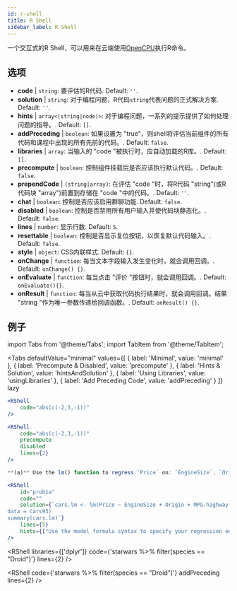 ```yaml
---
id: r-shell
title: R Shell
sidebar_label: R Shell
---
```


一个交互式的R Shell，可以用来在云端使用[OpenCPU](https://www.opencpu.org/)执行R命令。

## 选项

* __code__ | `string`: 要评估的R代码. Default: `''`.
* __solution__ | `string`: 对于编程问题，R代码`string`代表问题的正式解决方案. Default: `''`.
* __hints__ | `array<(string|node)>`: 对于编程问题，一系列的提示提供了如何处理问题的指导。. Default: `[]`.
* __addPreceding__ | `boolean`: 如果设置为 "true"，则shell将评估当前组件的所有代码和课程中出现的所有先前的代码。. Default: `false`.
* __libraries__ | `array`: 当输入的 "code "被执行时，应自动加载的R库。. Default: `[]`.
* __precompute__ | `boolean`: 控制组件挂载后是否应该执行默认代码。. Default: `false`.
* __prependCode__ | `(string|array)`: 在评估 "code "时，将R代码 "string"(或R代码块 "array")前置到存储在 "code "中的代码。. Default: `''`.
* __chat__ | `boolean`: 控制是否应该启用群聊功能. Default: `false`.
* __disabled__ | `boolean`: 控制是否禁用所有用户输入并使代码块静态化。. Default: `false`.
* __lines__ | `number`: 显示行数. Default: `5`.
* __resettable__ | `boolean`: 控制是否显示复位按钮，以恢复默认代码输入。. Default: `false`.
* __style__ | `object`: CSS内联样式. Default: `{}`.
* __onChange__ | `function`: 每当文本字段输入发生变化时，就会调用回调。. Default: `onChange() {}`.
* __onEvaluate__ | `function`: 每当点击 "评价 "按钮时，就会调用回调。. Default: `onEvaluate(){}`.
* __onResult__ | `function`: 每当从云中获取代码执行结果时，就会调用回调。结果 "string "作为唯一参数传递给回调函数。. Default: `onResult() {}`.


## 例子

import Tabs from '@theme/Tabs';
import TabItem from '@theme/TabItem';

<Tabs
    defaultValue="minimal"
    values={[
        { label: 'Minimal', value: 'minimal' },
        { label: 'Precompute & Disabled', value: 'precompute' },
        { label: 'Hints & Solution', value: 'hintsAndSolution' },
        { label: 'Using Libraries', value: 'usingLibraries' },
        { label: 'Add Preceding Code', value: 'addPreceding' }
    ]}
    lazy
>

<TabItem value="minimal" >

```jsx live
<RShell
    code="abs(c(-2,3,-1))"
/>
```

</TabItem>

<TabItem value="precompute" >

```jsx live
<RShell
    code="abs(c(-2,3,-1))"
    precompute
    disabled
    lines={2}
/>
```

</TabItem>

<TabItem value="hintsAndSolution" >

```jsx live
**(a)** Use the lm() function to regress `Price` on: `EngineSize`, `Origin`, `MPG.highway`, `MPG.city` and `Horsepower`.

<RShell 
    id="prob1a"
    code="" 
    solution={`cars.lm <- lm(Price ~ EngineSize + Origin + MPG.highway + MPG.city + Horsepower,
data = Cars93)
summary(cars.lm)`} 
    lines={5} 
    hints={["Use the model formula syntax to specify your regression equation. Type ?formula if you don't remember how formulas work.","You can use the summary() function to retrieve a detailed regression output for a lm object"]}
/>
```

</TabItem>

<TabItem value="usingLibraries" >

<RShell libraries={['dplyr']} code={'starwars %>% filter(species == "Droid")'} lines={2} />

</TabItem>

<TabItem value="addPreceding" >

<RShell code="library(dplyr)" lines={2} disabled />

<RShell code={'starwars %>% filter(species == "Droid")'} addPreceding lines={2} />

</TabItem>

</Tabs>

